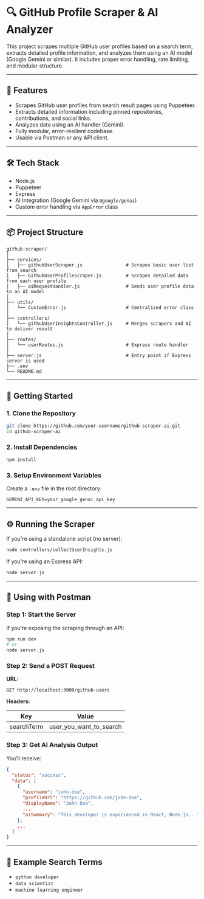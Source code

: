 
# 🔍 GitHub Profile Scraper & AI Analyzer

This project scrapes multiple GitHub user profiles based on a search term, extracts detailed profile information, and analyzes them using an AI model (Google Gemini or similar). It includes proper error handling, rate limiting, and modular structure.

---

## 📂 Features

- Scrapes GitHub user profiles from search result pages using Puppeteer.
- Extracts detailed information including pinned repositories, contributions, and social links.
- Analyzes data using an AI handler (Gemini).
- Fully modular, error-resilient codebase.
- Usable via Postman or any API client.

---

## 🛠️ Tech Stack

- Node.js
- Puppeteer
- Express 
- AI Integration (Google Gemini via `@google/genai`)
- Custom error handling via `AppError` class

---

## 📦 Project Structure

```
github-scraper/
│
├── services/
│   ├── githubUserScraper.js                # Scrapes basic user list from search
│   ├── GithubUserProfileScraper.js         # Scrapes detailed data from each user profile
│   ├── aiRequestHandler.js                 # Sends user profile data to an AI model
│
├── utils/
│   └── CustomError.js                      # Centralized error class
│
├── controllers/
│   └── githubUserInsightsController.js     # Merges scrapers and AI to deliver result
│
├── routes/
│   └── userRoutes.js                       # Express route handler 
│
├── server.js                               # Entry point if Express server is used
├── .env
└── README.md
```

---

## 🚀 Getting Started

### 1. Clone the Repository

```bash
git clone https://github.com/your-username/github-scraper-ai.git
cd github-scraper-ai
```

### 2. Install Dependencies

```bash
npm install
```

### 3. Setup Environment Variables

Create a `.env` file in the root directory:

```env
GEMINI_API_KEY=your_google_genai_api_key
```

---

## ⚙️ Running the Scraper

If you're using a standalone script (no server):

```bash
node controllers/collectUserInsights.js
```

If you're using an Express API:

```bash
node server.js
```

---

## 📮 Using with Postman

### Step 1: Start the Server

If you’re exposing the scraping through an API:

```bash
npm run dev
# or
node server.js
```

### Step 2: Send a POST Request

**URL:**  
```
GET http://localhost:3000/github-users
```

**Headers:**

| Key         | Value                   |
|-------------|-------------------------|
| searchTerm  | user_you_want_to_search |


### Step 3: Get AI Analysis Output

You’ll receive:

```json
{
  "status": "success",
  "data": [
    {
      "username": "john-doe",
      "profileUrl": "https://github.com/john-doe",
      "displayName": "John Doe",
      ...
      "aiSummary": "This developer is experienced in React, Node.js..."
    },
    ...
  ]
}
```

---

## 🧪 Example Search Terms

- `python developer`
- `data scientist`
- `machine learning engineer`


